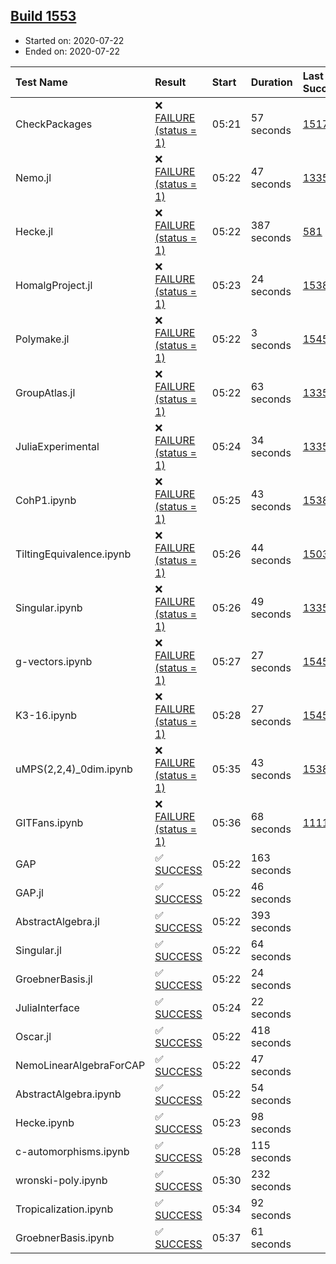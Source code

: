 ## [Build 1553](https://oscarci.mathematik.uni-kl.de/job/oscar-julia-1.4/1553/)

* Started on: 2020-07-22
* Ended on: 2020-07-22

| Test Name    | Result | Start | Duration | Last Success | First Failure |
|:-------------|:-------|:------|:---------|:-------------|:--------------|
| CheckPackages | ❌ [FAILURE (status = 1)](https://oscarci.mathematik.uni-kl.de/job/oscar-julia-1.4/1553/artifact/logs/build-1553/CheckPackages.log) | 05:21 | 57 seconds | [1517](https://oscarci.mathematik.uni-kl.de/job/oscar-julia-1.4/1517/) | [1518](https://oscarci.mathematik.uni-kl.de/job/oscar-julia-1.4/1518/) |
| Nemo.jl | ❌ [FAILURE (status = 1)](https://oscarci.mathematik.uni-kl.de/job/oscar-julia-1.4/1553/artifact/logs/build-1553/Nemo.jl.log) | 05:22 | 47 seconds | [1335](https://oscarci.mathematik.uni-kl.de/job/oscar-julia-1.4/1335/) | [1336](https://oscarci.mathematik.uni-kl.de/job/oscar-julia-1.4/1336/) |
| Hecke.jl | ❌ [FAILURE (status = 1)](https://oscarci.mathematik.uni-kl.de/job/oscar-julia-1.4/1553/artifact/logs/build-1553/Hecke.jl.log) | 05:22 | 387 seconds | [581](https://oscarci.mathematik.uni-kl.de/job/oscar-julia-1.4/581/) | [582](https://oscarci.mathematik.uni-kl.de/job/oscar-julia-1.4/582/) |
| HomalgProject.jl | ❌ [FAILURE (status = 1)](https://oscarci.mathematik.uni-kl.de/job/oscar-julia-1.4/1553/artifact/logs/build-1553/HomalgProject.jl.log) | 05:23 | 24 seconds | [1538](https://oscarci.mathematik.uni-kl.de/job/oscar-julia-1.4/1538/) | [1539](https://oscarci.mathematik.uni-kl.de/job/oscar-julia-1.4/1539/) |
| Polymake.jl | ❌ [FAILURE (status = 1)](https://oscarci.mathematik.uni-kl.de/job/oscar-julia-1.4/1553/artifact/logs/build-1553/Polymake.jl.log) | 05:22 | 3 seconds | [1545](https://oscarci.mathematik.uni-kl.de/job/oscar-julia-1.4/1545/) | [1546](https://oscarci.mathematik.uni-kl.de/job/oscar-julia-1.4/1546/) |
| GroupAtlas.jl | ❌ [FAILURE (status = 1)](https://oscarci.mathematik.uni-kl.de/job/oscar-julia-1.4/1553/artifact/logs/build-1553/GroupAtlas.jl.log) | 05:22 | 63 seconds | [1335](https://oscarci.mathematik.uni-kl.de/job/oscar-julia-1.4/1335/) | [1336](https://oscarci.mathematik.uni-kl.de/job/oscar-julia-1.4/1336/) |
| JuliaExperimental | ❌ [FAILURE (status = 1)](https://oscarci.mathematik.uni-kl.de/job/oscar-julia-1.4/1553/artifact/logs/build-1553/JuliaExperimental.log) | 05:24 | 34 seconds | [1335](https://oscarci.mathematik.uni-kl.de/job/oscar-julia-1.4/1335/) | [1336](https://oscarci.mathematik.uni-kl.de/job/oscar-julia-1.4/1336/) |
| CohP1.ipynb | ❌ [FAILURE (status = 1)](https://oscarci.mathematik.uni-kl.de/job/oscar-julia-1.4/1553/artifact/logs/build-1553/CohP1.ipynb.log) | 05:25 | 43 seconds | [1538](https://oscarci.mathematik.uni-kl.de/job/oscar-julia-1.4/1538/) | [1539](https://oscarci.mathematik.uni-kl.de/job/oscar-julia-1.4/1539/) |
| TiltingEquivalence.ipynb | ❌ [FAILURE (status = 1)](https://oscarci.mathematik.uni-kl.de/job/oscar-julia-1.4/1553/artifact/logs/build-1553/TiltingEquivalence.ipynb.log) | 05:26 | 44 seconds | [1503](https://oscarci.mathematik.uni-kl.de/job/oscar-julia-1.4/1503/) | [1504](https://oscarci.mathematik.uni-kl.de/job/oscar-julia-1.4/1504/) |
| Singular.ipynb | ❌ [FAILURE (status = 1)](https://oscarci.mathematik.uni-kl.de/job/oscar-julia-1.4/1553/artifact/logs/build-1553/Singular.ipynb.log) | 05:26 | 49 seconds | [1335](https://oscarci.mathematik.uni-kl.de/job/oscar-julia-1.4/1335/) | [1336](https://oscarci.mathematik.uni-kl.de/job/oscar-julia-1.4/1336/) |
| g-vectors.ipynb | ❌ [FAILURE (status = 1)](https://oscarci.mathematik.uni-kl.de/job/oscar-julia-1.4/1553/artifact/logs/build-1553/g-vectors.ipynb.log) | 05:27 | 27 seconds | [1545](https://oscarci.mathematik.uni-kl.de/job/oscar-julia-1.4/1545/) | [1546](https://oscarci.mathematik.uni-kl.de/job/oscar-julia-1.4/1546/) |
| K3-16.ipynb | ❌ [FAILURE (status = 1)](https://oscarci.mathematik.uni-kl.de/job/oscar-julia-1.4/1553/artifact/logs/build-1553/K3-16.ipynb.log) | 05:28 | 27 seconds | [1545](https://oscarci.mathematik.uni-kl.de/job/oscar-julia-1.4/1545/) | [1546](https://oscarci.mathematik.uni-kl.de/job/oscar-julia-1.4/1546/) |
| uMPS(2,2,4)_0dim.ipynb | ❌ [FAILURE (status = 1)](https://oscarci.mathematik.uni-kl.de/job/oscar-julia-1.4/1553/artifact/logs/build-1553/uMPS-2-2-4-_0dim.ipynb.log) | 05:35 | 43 seconds | [1538](https://oscarci.mathematik.uni-kl.de/job/oscar-julia-1.4/1538/) | [1539](https://oscarci.mathematik.uni-kl.de/job/oscar-julia-1.4/1539/) |
| GITFans.ipynb | ❌ [FAILURE (status = 1)](https://oscarci.mathematik.uni-kl.de/job/oscar-julia-1.4/1553/artifact/logs/build-1553/GITFans.ipynb.log) | 05:36 | 68 seconds | [1111](https://oscarci.mathematik.uni-kl.de/job/oscar-julia-1.4/1111/) | [1112](https://oscarci.mathematik.uni-kl.de/job/oscar-julia-1.4/1112/) |
| GAP | ✅ [SUCCESS](https://oscarci.mathematik.uni-kl.de/job/oscar-julia-1.4/1553/artifact/logs/build-1553/GAP.log) | 05:22 | 163 seconds |  |  |
| GAP.jl | ✅ [SUCCESS](https://oscarci.mathematik.uni-kl.de/job/oscar-julia-1.4/1553/artifact/logs/build-1553/GAP.jl.log) | 05:22 | 46 seconds |  |  |
| AbstractAlgebra.jl | ✅ [SUCCESS](https://oscarci.mathematik.uni-kl.de/job/oscar-julia-1.4/1553/artifact/logs/build-1553/AbstractAlgebra.jl.log) | 05:22 | 393 seconds |  |  |
| Singular.jl | ✅ [SUCCESS](https://oscarci.mathematik.uni-kl.de/job/oscar-julia-1.4/1553/artifact/logs/build-1553/Singular.jl.log) | 05:22 | 64 seconds |  |  |
| GroebnerBasis.jl | ✅ [SUCCESS](https://oscarci.mathematik.uni-kl.de/job/oscar-julia-1.4/1553/artifact/logs/build-1553/GroebnerBasis.jl.log) | 05:22 | 24 seconds |  |  |
| JuliaInterface | ✅ [SUCCESS](https://oscarci.mathematik.uni-kl.de/job/oscar-julia-1.4/1553/artifact/logs/build-1553/JuliaInterface.log) | 05:24 | 22 seconds |  |  |
| Oscar.jl | ✅ [SUCCESS](https://oscarci.mathematik.uni-kl.de/job/oscar-julia-1.4/1553/artifact/logs/build-1553/Oscar.jl.log) | 05:22 | 418 seconds |  |  |
| NemoLinearAlgebraForCAP | ✅ [SUCCESS](https://oscarci.mathematik.uni-kl.de/job/oscar-julia-1.4/1553/artifact/logs/build-1553/NemoLinearAlgebraForCAP.log) | 05:22 | 47 seconds |  |  |
| AbstractAlgebra.ipynb | ✅ [SUCCESS](https://oscarci.mathematik.uni-kl.de/job/oscar-julia-1.4/1553/artifact/logs/build-1553/AbstractAlgebra.ipynb.log) | 05:22 | 54 seconds |  |  |
| Hecke.ipynb | ✅ [SUCCESS](https://oscarci.mathematik.uni-kl.de/job/oscar-julia-1.4/1553/artifact/logs/build-1553/Hecke.ipynb.log) | 05:23 | 98 seconds |  |  |
| c-automorphisms.ipynb | ✅ [SUCCESS](https://oscarci.mathematik.uni-kl.de/job/oscar-julia-1.4/1553/artifact/logs/build-1553/c-automorphisms.ipynb.log) | 05:28 | 115 seconds |  |  |
| wronski-poly.ipynb | ✅ [SUCCESS](https://oscarci.mathematik.uni-kl.de/job/oscar-julia-1.4/1553/artifact/logs/build-1553/wronski-poly.ipynb.log) | 05:30 | 232 seconds |  |  |
| Tropicalization.ipynb | ✅ [SUCCESS](https://oscarci.mathematik.uni-kl.de/job/oscar-julia-1.4/1553/artifact/logs/build-1553/Tropicalization.ipynb.log) | 05:34 | 92 seconds |  |  |
| GroebnerBasis.ipynb | ✅ [SUCCESS](https://oscarci.mathematik.uni-kl.de/job/oscar-julia-1.4/1553/artifact/logs/build-1553/GroebnerBasis.ipynb.log) | 05:37 | 61 seconds |  |  |
